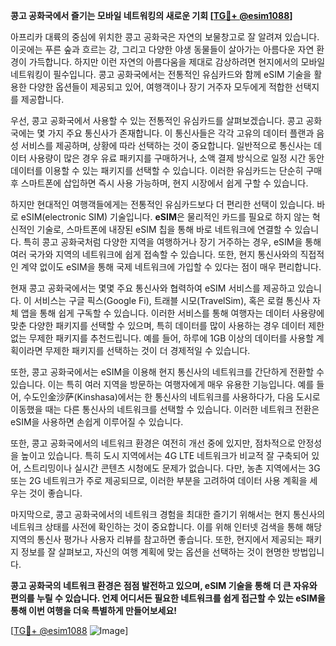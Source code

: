 **콩고 공화국에서 즐기는 모바일 네트워킹의 새로운 기회 [[TG💪+ @esim1088](https://t.me/s/esim1088)]**

아프리카 대륙의 중심에 위치한 콩고 공화국은 자연의 보물창고로 잘 알려져 있습니다. 이곳에는 푸른 숲과 흐르는 강, 그리고 다양한 야생 동물들이 살아가는 아름다운 자연 환경이 가득합니다. 하지만 이런 자연의 아름다움을 제대로 감상하려면 현지에서의 모바일 네트워킹이 필수입니다. 콩고 공화국에서는 전통적인 유심카드와 함께 eSIM 기술을 활용한 다양한 옵션들이 제공되고 있어, 여행객이나 장기 거주자 모두에게 적합한 선택지를 제공합니다.

우선, 콩고 공화국에서 사용할 수 있는 전통적인 유심카드를 살펴보겠습니다. 콩고 공화국에는 몇 가지 주요 통신사가 존재합니다. 이 통신사들은 각각 고유의 데이터 플랜과 음성 서비스를 제공하며, 상황에 따라 선택하는 것이 중요합니다. 일반적으로 통신사는 데이터 사용량이 많은 경우 유료 패키지를 구매하거나, 소액 결제 방식으로 일정 시간 동안 데이터를 이용할 수 있는 패키지를 선택할 수 있습니다. 이러한 유심카드는 단순히 구매 후 스마트폰에 삽입하면 즉시 사용 가능하며, 현지 시장에서 쉽게 구할 수 있습니다.

하지만 현대적인 여행객들에게는 전통적인 유심카드보다 더 편리한 선택이 있습니다. 바로 eSIM(electronic SIM) 기술입니다. **eSIM**은 물리적인 카드를 필요로 하지 않는 혁신적인 기술로, 스마트폰에 내장된 eSIM 칩을 통해 바로 네트워크에 연결할 수 있습니다. 특히 콩고 공화국처럼 다양한 지역을 여행하거나 장기 거주하는 경우, eSIM을 통해 여러 국가와 지역의 네트워크에 쉽게 접속할 수 있습니다. 또한, 현지 통신사와의 직접적인 계약 없이도 eSIM을 통해 국제 네트워크에 가입할 수 있다는 점이 매우 편리합니다.

현재 콩고 공화국에서는 몇몇 주요 통신사와 협력하여 eSIM 서비스를 제공하고 있습니다. 이 서비스는 구글 픽스(Google Fi), 트래블 시모(TravelSim), 혹은 로컬 통신사 자체 앱을 통해 쉽게 구독할 수 있습니다. 이러한 서비스를 통해 여행자는 데이터 사용량에 맞춘 다양한 패키지를 선택할 수 있으며, 특히 데이터를 많이 사용하는 경우 데이터 제한 없는 무제한 패키지를 추천드립니다. 예를 들어, 하루에 1GB 이상의 데이터를 사용할 계획이라면 무제한 패키지를 선택하는 것이 더 경제적일 수 있습니다.

또한, 콩고 공화국에서는 eSIM을 이용해 현지 통신사의 네트워크를 간단하게 전환할 수 있습니다. 이는 특히 여러 지역을 방문하는 여행자에게 매우 유용한 기능입니다. 예를 들어, 수도인金沙萨(Kinshasa)에서는 한 통신사의 네트워크를 사용하다가, 다음 도시로 이동했을 때는 다른 통신사의 네트워크를 선택할 수 있습니다. 이러한 네트워크 전환은 eSIM을 사용하면 손쉽게 이루어질 수 있습니다.

또한, 콩고 공화국에서의 네트워크 환경은 여전히 개선 중에 있지만, 점차적으로 안정성을 높이고 있습니다. 특히 도시 지역에서는 4G LTE 네트워크가 비교적 잘 구축되어 있어, 스트리밍이나 실시간 콘텐츠 시청에도 문제가 없습니다. 다만, 농촌 지역에서는 3G 또는 2G 네트워크가 주로 제공되므로, 이러한 부분을 고려하여 데이터 사용 계획을 세우는 것이 좋습니다.

마지막으로, 콩고 공화국에서의 네트워크 경험을 최대한 즐기기 위해서는 현지 통신사의 네트워크 상태를 사전에 확인하는 것이 중요합니다. 이를 위해 인터넷 검색을 통해 해당 지역의 통신사 평가나 사용자 리뷰를 참고하면 좋습니다. 또한, 현지에서 제공되는 패키지 정보를 잘 살펴보고, 자신의 여행 계획에 맞는 옵션을 선택하는 것이 현명한 방법입니다.

**콩고 공화국의 네트워크 환경은 점점 발전하고 있으며, eSIM 기술을 통해 더 큰 자유와 편의를 누릴 수 있습니다. 언제 어디서든 필요한 네트워크를 쉽게 접근할 수 있는 eSIM을 통해 이번 여행을 더욱 특별하게 만들어보세요!**

[[TG💪+ @esim1088](https://t.me/s/esim1088) ![Image](https://i.postimg.cc/Y0z9fWf4/image.png)]